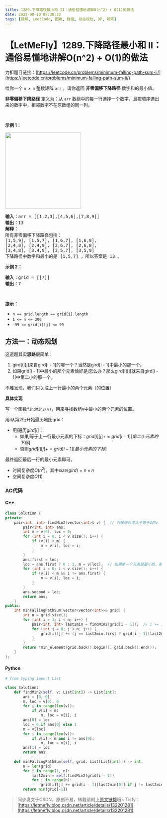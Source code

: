```yaml
---
title: 1289.下降路径最小和 II：通俗易懂地讲解O(n^2) + O(1)的做法
date: 2023-08-10 08:30:33
tags: [题解, LeetCode, 困难, 数组, 动态规划, DP, 矩阵]
---
```


# 【LetMeFly】1289.下降路径最小和 II：通俗易懂地讲解O(n^2) + O(1)的做法

力扣题目链接：[https://leetcode.cn/problems/minimum-falling-path-sum-ii/](https://leetcode.cn/problems/minimum-falling-path-sum-ii/)

<p>给你一个&nbsp;<code>n x n</code> 整数矩阵&nbsp;<code>arr</code>&nbsp;，请你返回 <strong>非零偏移下降路径</strong> 数字和的最小值。</p>

<p><strong>非零偏移下降路径</strong> 定义为：从&nbsp;<code>arr</code> 数组中的每一行选择一个数字，且按顺序选出来的数字中，相邻数字不在原数组的同一列。</p>

<p>&nbsp;</p>

<p><strong>示例 1：</strong></p>

<p><img alt="" src="https://assets.leetcode.com/uploads/2021/08/10/falling-grid.jpg" style="width: 244px; height: 245px;" /></p>

<pre>
<strong>输入：</strong>arr = [[1,2,3],[4,5,6],[7,8,9]]
<strong>输出：</strong>13
<strong>解释：</strong>
所有非零偏移下降路径包括：
[1,5,9], [1,5,7], [1,6,7], [1,6,8],
[2,4,8], [2,4,9], [2,6,7], [2,6,8],
[3,4,8], [3,4,9], [3,5,7], [3,5,9]
下降路径中数字和最小的是&nbsp;[1,5,7] ，所以答案是&nbsp;13 。
</pre>

<p><strong>示例 2：</strong></p>

<pre>
<strong>输入：</strong>grid = [[7]]
<strong>输出：</strong>7
</pre>

<p>&nbsp;</p>

<p><strong>提示：</strong></p>

<ul>
	<li><code>n == grid.length == grid[i].length</code></li>
	<li><code>1 &lt;= n &lt;= 200</code></li>
	<li><code>-99 &lt;= grid[i][j] &lt;= 99</code></li>
</ul>


    
## 方法一：动态规划

这道题其实**思路**很简单：

1. gird[i][j]来自gird[i - 1]的哪一个？当然是gird[i - 1]中最小的那一个。
2. 如果grid[i - 1]中最小的那个元素恰好是j怎么办？那么gird[i][j]就来自gird[i - 1]中第二小的那一个。

不难发现，我们只关注上一行最小的两个元素（的位置）

**具体实现**

写一个函数```findMin2(v)```，用来寻找数组v中最小的两个元素的位置。

用$i$从第2行开始遍历地图grid：
   + 用$j$遍历$gird[i]$：
      + 如果$j$等于上一行最小元素的下标：$grid[i][j] += grid[i - 1][第二小元素的下标]$
	  + 否则$grid[i][j] += grid[i - 1][最小元素的下标]$

最终返回最后一行的最小元素即可。

+ 时间复杂度$O(n^2)$，其中$size(gird) = n\times n$
+ 空间复杂度$O(1)$

### AC代码

#### C++

```cpp
class Solution {
private:
    pair<int, int> findMin2(vector<int>& v) {  // 只接收长度大于等于2的v
        pair<int, int> ans;
        int m = v[0], loc = 0;
        for (int i = 0; i < v.size(); i++) {
            if (v[i] < m) {
                m = v[i], loc = i;
            }
        }
        ans.first = loc;
        loc = ans.first ? 0 : 1, m = v[loc];  // 如果第一个元素是最小的，那么找第二个最小元素的时候就从上一行的第二个元素开始
        for (int i = 0; i < v.size(); i++) {
            if (v[i] < m && i != ans.first) {
                m = v[i], loc = i;
            }
        }
        ans.second = loc;
        return ans;
    }
public:
    int minFallingPathSum(vector<vector<int>>& grid) {
        int n = grid.size();
        for (int i = 1; i < n; i++) {
            pair<int, int> last2min = findMin2(grid[i - 1]);  // i >= 1说明grid[i - 1].size() >= 2
            for (int j = 0; j < n; j++) {
                grid[i][j] += (j == last2min.first ? grid[i - 1][last2min.second] : grid[i - 1][last2min.first]);
            }
        }
        return *min_element(grid.back().begin(), grid.back().end());
    }
};
```

#### Python

```python
# from typing import List

class Solution:
    def findMin2(self, v: List[int]) -> List[int]:
        ans = [0, 0]
        m, loc = v[0], 0
        for i in range(len(v)):
            if v[i] < m:
                m, loc = v[i], i
        ans[0] = loc
        loc = 0 if ans[0] else 1
        m = v[loc]
        for i in range(len(v)):
            if v[i] < m and i != ans[0]:
                m, loc = v[i], i
        ans[1] = loc
        return ans
    
    def minFallingPathSum(self, grid: List[List[int]]) -> int:
        n = len(grid)
        for i in range(1, n):
            last2min = self.findMin2(grid[i - 1])
            for j in range(n):
                grid[i][j] += grid[i - 1][last2min[0]] if j != last2min[0] else grid[i - 1][last2min[1]]
        return min(grid[-1])
```

> 同步发文于CSDN，原创不易，转载请附上[原文链接](https://blog.letmefly.xyz/2023/08/10/LeetCode%201289.%E4%B8%8B%E9%99%8D%E8%B7%AF%E5%BE%84%E6%9C%80%E5%B0%8F%E5%92%8CII/)哦~
> Tisfy：[https://letmefly.blog.csdn.net/article/details/132201281](https://letmefly.blog.csdn.net/article/details/132201281)
